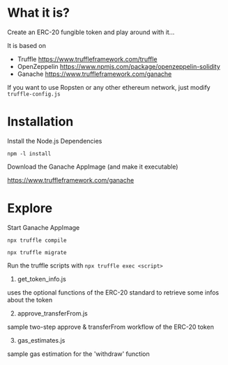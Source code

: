 # What it is?
Create an ERC-20 fungible token and play around with it...

It is based on
- Truffle https://www.truffleframework.com/truffle
- OpenZeppelin https://www.npmjs.com/package/openzeppelin-solidity
- Ganache  https://www.truffleframework.com/ganache

If you want to use Ropsten or any other ethereum network, just modify `truffle-config.js`

# Installation

Install the Node.js Dependencies

`npm -l install`

Download the Ganache AppImage  (and make it executable)


https://www.truffleframework.com/ganache

# Explore

Start Ganache AppImage

`npx truffle compile`

`npx truffle migrate`

Run the truffle scripts with
`npx truffle exec <script>`

1. get_token_info.js

uses the optional functions of the ERC-20 standard to retrieve some infos about the token  

2. approve_transferFrom.js

sample two-step approve & transferFrom workflow of the ERC-20 token

3. gas_estimates.js


sample gas estimation for the 'withdraw' function

